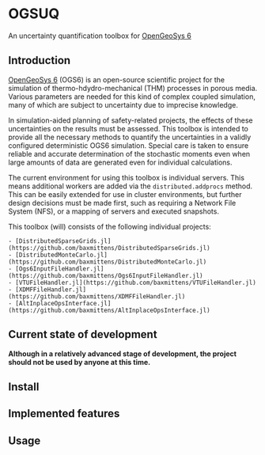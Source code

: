 # OGSUQ
An uncertainty quantification toolbox for [OpenGeoSys 6](https://www.opengeosys.org/)

## Introduction

[OpenGeoSys 6](https://www.opengeosys.org/) (OGS6) is an open-source scientific project for the simulation of thermo-hdydro-mechanical (THM) processes in porous media. Various parameters are needed for this kind of complex coupled simulation, many of which are subject to uncertainty due to imprecise knowledge.

In simulation-aided planning of safety-related projects, the effects of these uncertainties on the results must be assessed. 
This toolbox is intended to provide all the necessary methods to quantify the uncertainties in a validly configured deterministic OGS6 simulation. 
Special care is taken to ensure reliable and accurate determination of the stochastic moments even when large amounts of data are generated even for individual calculations.

The current environment for using this toolbox is individual servers. This means additional workers are added via the `distributed.addprocs` method. This can be easily extended for use in cluster environments, but further design decisions must be made first, such as requiring a Network File System (NFS), or a mapping of servers and executed snapshots.

This toolbox (will) consists of the following individual projects:

	- [DistributedSparseGrids.jl](https://github.com/baxmittens/DistributedSparseGrids.jl) 
	- [DistributedMonteCarlo.jl](https://github.com/baxmittens/DistributedMonteCarlo.jl)
	- [Ogs6InputFileHandler.jl](https://github.com/baxmittens/Ogs6InputFileHandler.jl)
	- [VTUFileHandler.jl](https://github.com/baxmittens/VTUFileHandler.jl)
	- [XDMFFileHandler.jl](https://github.com/baxmittens/XDMFFileHandler.jl)
	- [AltInplaceOpsInterface.jl](https://github.com/baxmittens/AltInplaceOpsInterface.jl)

## Current state of development

**Although in a relatively advanced stage of development, the project should not be used by anyone at this time.**

## Install

## Implemented features

## Usage
